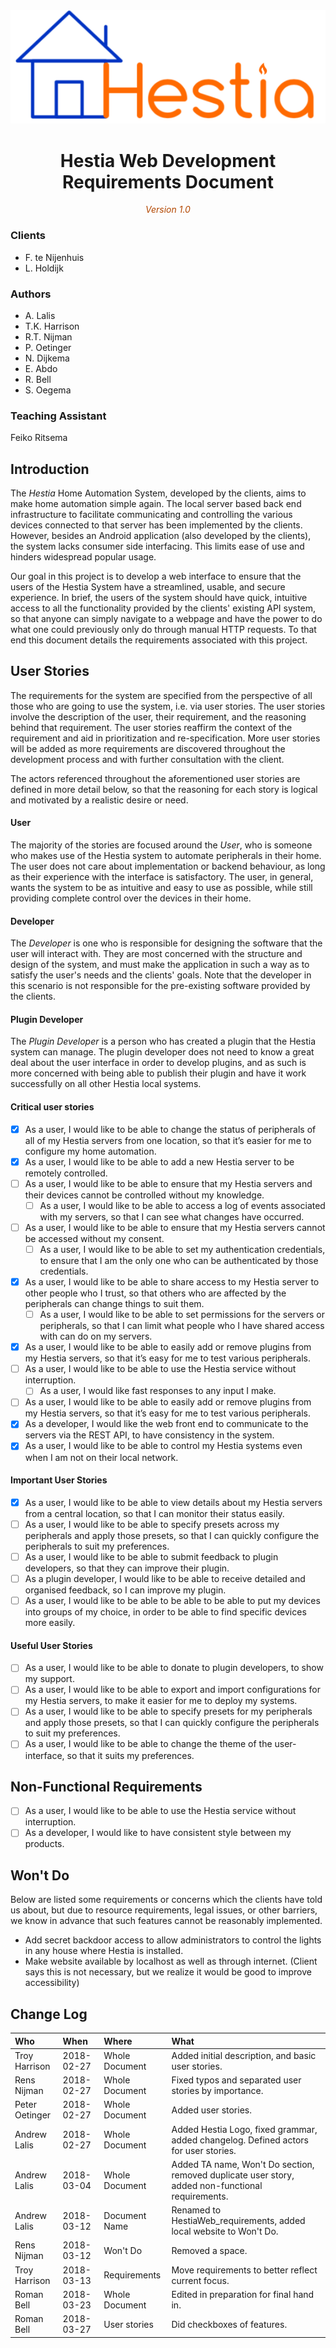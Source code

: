 <center>
	<!-- Title image and text. -->
	<img src="images/hestiaLogo.png"/>
	<h1>Hestia Web Development Requirements Document</h1>
	<span style="font-style: italic; color: #b34700">Version 1.0</span>
</center>

### Clients
- F. te Nijenhuis
- L. Holdijk

### Authors
* A. Lalis
* T.K. Harrison
* R.T. Nijman
* P. Oetinger
* N. Dijkema
* E. Abdo
* R. Bell
* S. Oegema

### Teaching Assistant
Feiko Ritsema

## Introduction
The *Hestia* Home Automation System, developed by the clients, aims to make home automation simple again. The local server based back end infrastructure to facilitate communicating and controlling the various devices connected to that server has been implemented by the clients. However, besides an Android application (also developed by the clients), the system lacks consumer side interfacing. This limits ease of use and hinders widespread popular usage.

Our goal in this project is to develop a web interface to ensure that the users of the Hestia System have a streamlined, usable, and secure experience. In brief, the users of the system should have quick, intuitive access to all the functionality provided by the clients' existing API system, so that anyone can simply navigate to a webpage and have the power to do what one could previously only do through manual HTTP requests. To that end this document details the requirements associated with this project.


## User Stories

The requirements for the system are specified from the perspective of all those who are going to use the system, i.e. via user stories. The user stories involve the description of the user, their requirement, and the reasoning behind that requirement. The user stories reaffirm the context of the requirement and aid in prioritization and re-specification. More user stories will be added as more requirements are discovered throughout the development process and with further consultation with the client.

The actors referenced throughout the aforementioned user stories are defined in more detail below, so that the reasoning for each story is logical and motivated by a realistic desire or need.

#### User
The majority of the stories are focused around the *User*, who is someone who makes use of the Hestia system to automate peripherals in their home. The user does not care about implementation or backend behaviour, as long as their experience with the interface is satisfactory. The user, in general, wants the system to be as intuitive and easy to use as possible, while still providing complete control over the devices in their home.

#### Developer
The *Developer* is one who is responsible for designing the software that the user will interact with. They are most concerned with the structure and design of the system, and must make the application in such a way as to satisfy the user's needs and the clients' goals. Note that the developer in this scenario is not responsible for the pre-existing software provided by the clients.

#### Plugin Developer
The *Plugin Developer* is a person who has created a plugin that the Hestia system can manage. The plugin developer does not need to know a great deal about the user interface in order to develop plugins, and as such is more concerned with being able to publish their plugin and have it work successfully on all other Hestia local systems.

#### Critical user stories
- [x] As a user, I would like to be able to change the status of peripherals of all of my Hestia servers from one location, so that it’s easier for me to configure my home automation.
- [x] As a user, I would like to be able to add a new Hestia server to be remotely controlled.
- [ ] As a user, I would like to be able to ensure that my Hestia servers and their devices cannot be controlled without my knowledge.
  - [ ] As a user, I would like to be able to access a log of events associated with my servers, so that I can see what changes have occurred.
- [ ] As a user, I would like to be able to ensure that my Hestia servers cannot be accessed without my consent.
  - [ ] As a user, I would like to be able to set my authentication credentials, to ensure that I am the only one who can be authenticated by those credentials.
- [x] As a user, I would like to be able to share access to my Hestia server to other people who I trust, so that others who are affected by the peripherals can change things to suit them.
  - [ ] As a user, I would like to be able to set permissions for the servers or peripherals, so that I can limit what people who I have shared access with can do on my servers.
- [x] As a user, I would like to be able to easily add or remove plugins from my Hestia servers, so that it’s easy for me to test various peripherals.
- [ ] As a user, I would like to be able to use the Hestia service without interruption.
  - [ ] As a user, I would like fast responses to any input I make.
- [ ] As a user, I would like to be able to easily add or remove plugins from my Hestia servers, so that it’s easy for me to test various peripherals.
- [x] As a developer, I would like the web front end to communicate to the servers via the REST API, to have consistency in the system.
- [x] As a user, I would like to be able to control my Hestia systems even when I am not on their local network.

#### Important User Stories
- [x] As a user, I would like to be able to view details about my Hestia servers from a central location, so that I can monitor their status easily.
- [ ] As a user, I would like to be able to specify presets across my peripherals and apply those presets, so that I can quickly configure the peripherals to suit my preferences.
- [ ] As a user, I would like to be able to submit feedback to plugin developers, so that they can improve their plugin.
- [ ] As a plugin developer, I would like to be able to receive detailed and organised feedback, so I can improve my plugin.
- [ ] As a user, I would like to be able to be able to be able to put my devices into groups of my choice, in order to be able to find specific devices more easily.

#### Useful User Stories
- [ ] As a user, I would like to be able to donate to plugin developers, to show my support.
- [ ] As a user, I would like to be able to export and import configurations for my Hestia servers, to make it easier for me to deploy my systems.
- [ ] As a user, I would like to be able to specify presets for my peripherals and apply those presets, so that I can quickly configure the peripherals to suit my preferences.
- [ ] As a user, I would like to be able to change the theme of the user-interface, so that it suits my preferences.

## Non-Functional Requirements
- [ ] As a user, I would like to be able to use the Hestia service without interruption.
- [ ] As a developer, I would like to have consistent style between my products.

## Won't Do
Below are listed some requirements or concerns which the clients have told us about, but due to resource requirements, legal issues, or other barriers, we know in advance that such features cannot be reasonably implemented.

* Add secret backdoor access to allow administrators to control the lights in any house where Hestia is installed.
* Make website available by localhost as well as through internet. (Client says this is not necessary, but we realize it would be good to improve accessibility)

## Change Log

| Who            |       When | Where          | What                                                                                              |
| :---           |       :--- | :---           | :---                                                                                              |
| Troy Harrison  | 2018-02-27 | Whole Document | Added initial description, and basic user stories.                                                |
| Rens Nijman    | 2018-02-27 | Whole Document | Fixed typos and separated user stories by importance.                                             |
| Peter Oetinger | 2018-02-27 | Whole Document | Added user stories.                                                                               |
| Andrew Lalis   | 2018-02-27 | Whole Document | Added Hestia Logo, fixed grammar, added changelog. Defined actors for user stories.               |
| Andrew Lalis   | 2018-03-04 | Whole Document | Added TA name, Won't Do section, removed duplicate user story, added non-functional requirements. |
| Andrew Lalis   | 2018-03-12 | Document Name  | Renamed to HestiaWeb_requirements, added local website to Won't Do.                               |
| Rens Nijman    | 2018-03-12 | Won't Do       | Removed a space.                                                                                  |
| Troy Harrison  | 2018-03-13 | Requirements   | Move requirements to better reflect current focus.                                                |
| Roman Bell     | 2018-03-23 | Whole Document | Edited in preparation for final hand in.                                                          |
| Roman Bell     | 2018-03-27 | User stories   | Did checkboxes of features.                                                                       |
